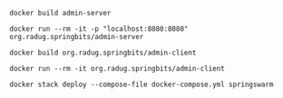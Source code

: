 
```shell script
docker build admin-server
```

```shell script
docker run --rm -it -p "localhost:8080:8080" org.radug.springbits/admin-server
```

```shell script
docker build org.radug.springbits/admin-client
```

```shell script
docker run --rm -it org.radug.springbits/admin-client
```

```shell script
docker stack deploy --compose-file docker-compose.yml springswarm
```